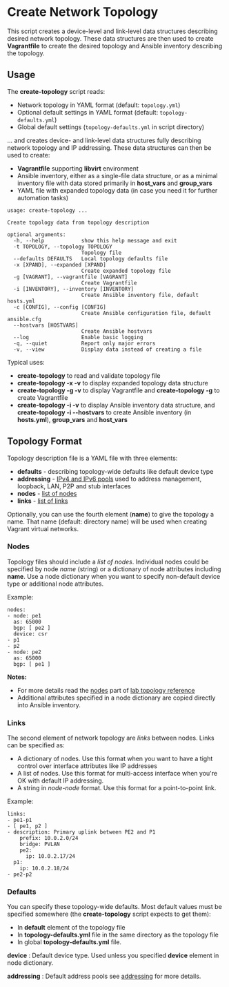 # Create Network Topology

This script creates a device-level and link-level data structures describing desired network topology. These data structures are then used to create **Vagrantfile** to create the desired topology and Ansible inventory describing the topology.

## Usage

The **create-topology** script reads:

* Network topology in YAML format (default: `topology.yml`)
* Optional default settings in YAML format (default: `topology-defaults.yml`)
* Global default settings (`topology-defaults.yml` in script directory)

... and creates device- and link-level data structures fully describing network topology and IP addressing. These data structures can then be used to create:

* **Vagrantfile** supporting **libvirt** environment
* Ansible inventory, either as a single-file data structure, or as a minimal inventory file with data stored primarily in **host_vars** and **group_vars**
* YAML file with expanded topology data (in case you need it for further automation tasks)

```
usage: create-topology ...

Create topology data from topology description

optional arguments:
  -h, --help            show this help message and exit
  -t TOPOLOGY, --topology TOPOLOGY
                        Topology file
  --defaults DEFAULTS   Local topology defaults file
  -x [XPAND], --expanded [XPAND]
                        Create expanded topology file
  -g [VAGRANT], --vagrantfile [VAGRANT]
                        Create Vagrantfile
  -i [INVENTORY], --inventory [INVENTORY]
                        Create Ansible inventory file, default hosts.yml
  -c [CONFIG], --config [CONFIG]
                        Create Ansible configuration file, default ansible.cfg
  --hostvars [HOSTVARS]
                        Create Ansible hostvars
  --log                 Enable basic logging
  -q, --quiet           Report only major errors
  -v, --view            Display data instead of creating a file
```

Typical uses:

* **create-topology** to read and validate topology file
* **create-topology -x -v** to display expanded topology data structure
* **create-topology -g -v** to display Vagrantfile and **create-topology -g** to create Vagrantfile
* **create-topology -i -v** to display Ansible inventory data structure, and **create-topology -i --hostvars** to create Ansible inventory (in **hosts.yml**), **group_vars** and **host_vars**

## Topology Format

Topology description file is a YAML file with three elements:

* **defaults** - describing topology-wide defaults like default device type
* **addressing** - [IPv4 and IPv6 pools](addressing.md) used to address management, loopback, LAN, P2P and stub interfaces
* **nodes** - [list of nodes](nodes.md)
* **links** - [list of links](links.md)

Optionally, you can use the fourth element (**name**) to give the topology a name. That name (default: directory name) will be used when creating Vagrant virtual networks.

### Nodes

Topology files should include a *list of nodes*. Individual nodes could be specified by node *name* (string) or a dictionary of node attributes including **name**. Use a node dictionary when you want to specify non-default device type or additional node attributes.

Example:
```
nodes:
- node: pe1
  as: 65000
  bgp: [ pe2 ]
  device: csr
- p1
- p2
- node: pe2
  as: 65000
  bgp: [ pe1 ]
```

**Notes:** 
* For more details read the [nodes](nodes.md) part of [lab topology reference](topology-reference.md)
* Additional attributes specified in a node dictionary are copied directly into Ansible inventory.

### Links

The second element of network topology are *links* between nodes. Links can be specified as:

* A dictionary of nodes. Use this format when you want to have a tight control over interface attributes like IP addresses
* A list of nodes. Use this format for multi-access interface when you're OK with default IP addressing.
* A string in *node*-*node* format. Use this format for a point-to-point link.

Example:
```
links:
- pe1-p1
- [ pe1, p2 ]
- description: Primary uplink between PE2 and P1
	prefix: 10.0.2.0/24
	bridge: PVLAN
	pe2:
	  ip: 10.0.2.17/24
  p1:
    ip: 10.0.2.18/24
- pe2-p2
```

### Defaults

You can specify these topology-wide defaults. Most default values must be specified somewhere (the **create-topology** script expects to get them):

* In **default** element of the topology file
* In **topology-defaults.yml** file in the same directory as the topology file
* In global **topology-defaults.yml** file.

**device**
: Default device type. Used unless you specified **device** element in node dictionary.

**addressing**
: Default address pools see [addressing](addressing.md) for more details.
